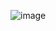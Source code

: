 ![image](https://user-images.githubusercontent.com/33375292/188146796-dbd253a8-4a99-49c5-b85a-8551902fcdbe.png)
